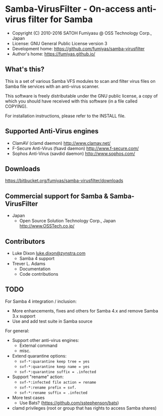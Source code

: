 Samba-VirusFilter - On-access anti-virus filter for Samba
======================================================================

  * Copyright (C) 2010-2016 SATOH Fumiyasu @ OSS Technology Corp., Japan
  * License: GNU General Public License version 3
  * Development home: <https://github.com/fumiyas/samba-virusfilter>
  * Author's home: <https://fumiyas.github.io/>

What's this?
---------------------------------------------------------------------

This is a set of various Samba VFS modules to scan and filter virus
files on Samba file services with an anti-virus scanner.

This software is freely distributable under the GNU public license, a
copy of which you should have received with this software (in a file
called COPYING).

For installation instructions, please refer to the INSTALL file.

Supported Anti-Virus engines
---------------------------------------------------------------------

  * ClamAV (clamd daemon)
    http://www.clamav.net/
  * F-Secure Anti-Virus (fsavd daemon)
    http://www.f-secure.com/
  * Sophos Anti-Virus (savdid daemon)
    http://www.sophos.com/

Downloads
---------------------------------------------------------------------

  https://bitbucket.org/fumiyas/samba-virusfilter/downloads

Commercial support for Samba & Samba-VirusFilter
---------------------------------------------------------------------

  * Japan
    * Open Source Solution Technology Corp., Japan
      http://www.OSSTech.co.jp/

Contributors
---------------------------------------------------------------------

  * Luke Dixon <luke.dixon@zynstra.com>
    * Samba 4 support
  * Trever L. Adams
    * Documentation
    * Code contributions

TODO
---------------------------------------------------------------------

For Samba 4 integration / inclusion:

  * More enhancements, fixes and others for Samba 4.x and
    remove Samba 3.x support
  * Use and add test suite in Samba source

For general:

  * Support other anti-virus engines:
    * External command
    * misc.
  * Extend quarantine options:
    * `svf-*:quarantine keep tree = yes`
    * `svf-*:quarantine keep name = yes`
    * `svf-*:quarantine suffix = .infected`
  * Support "rename" action:
    * `svf-*:infected file action = rename`
    * `svf-*:rename prefix = svf.`
    * `svf-*:rename suffix = .infected`
  * More test cases
    * Use Bats? (https://github.com/sstephenson/bats)
  * clamd privileges (root or group that has rights to access Samba shares)

